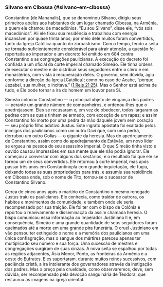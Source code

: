 ### Silvano em Cibossa {#silvano-em-cibossa}

Constantino [de Mananalis], que se denominou Silvano, dirigiu seus primeiros apelos aos habitantes de um lugar chamado Cibossa, na Armênia, a quem ele chamou de macedônios. “Eu sou Silvano”, disse ele, “vós sois macedônios”. Ali ele fixou sua residência e trabalhou com energia incansável por quase trinta anos; por meio dele muitos foram convertidos, tanto da Igreja Católica quanto do zoroastrismo. Com o tempo, tendo a seita se tornado suficientemente considerável para atrair atenção, a questão foi reportada ao imperador e um decreto foi emitido em 684 contra Constantino e as congregações paulicianas. A execução do decreto foi confiada a um oficial da corte imperial chamado Simeão. Ele tinha ordens de executar o mestre e de distribuir seus seguidores entre o clero e em monastérios, com vista à recuperação deles. O governo, sem dúvida, agiu conforme a direção da Igreja [Católica]; como no caso de Acabe, “porque Jezabel, sua mulher, o incitava.” ([1 Reis 21:25](http://bibliaonline.com.br/acf/1rs/21/25)). Mas o Senhor está acima de tudo, e Ele pode tornar a ira do homem em louvor para Si.

Simeão colocou Constantino — o principal objeto de vingança dos padres — perante um grande número de companheiros, e ordenou-lhes que o apedrejassem. Eles se recusaram e, em vez de obedecer, todos largaram as pedras com as quais tinham se armado, com exceção de um rapaz; e assim Constantino foi morto por uma pedra da mão daquele jovem sem coração — seu próprio filho adotivo Justus. Este ingrato apóstata foi exaltado pelos inimigos dos paulicianos como um outro Davi que, com uma pedra, derrubou um outro Golias — o gigante da heresia. Mas do apedrejamento de Constantino, assim como do apedrejamento de Estêvão, um novo líder se ergueu na pessoa do seu assassino imperial. O que Simeão tinha visto e ouvido causou impressões em sua mente que ele não podia ignorar. Ele começou a conversar com alguns dos sectários, e o resultado foi que ele se tornou um de seus convertidos. Ele retornou à corte imperial, mas após passar três anos em Constantinopla com grande inquietação, ele fugiu, deixando todas as suas propriedades para trás, e assumiu sua residência em Cibossa onde, sob o nome de Tito, tornou-se o sucessor de Constantino Silvano.

Cerca de cinco anos após o martírio de Constantino o mesmo renegado Justus traiu os paulicianos. Ele conhecia, como traidor de outrora, os hábitos e movimentos da comunidade, e também onde ele seria recompensado por sua traição. Ele foi ter com o bispo de Colônia e reportou o reavivamento e disseminação da assim chamada heresia. O bispo comunicou essa informação ao Imperador Justiniano II e, em consequência, Simeão e uma grande quantidade de seus seguidores foram queimados até a morte em uma grande pira funerária. O cruel Justiniano em vão pensou ter extinguido o nome e a memória dos paulicianos em uma única conflagração, mas o sangue dos mártires pareceu apenas ter multiplicado seu número e sua força. Uma sucessão de mestres e congregações surgiram de suas cinzas. A nova seita se espalhou por todas as regiões adjacentes, Ásia Menor, Ponto, as fronteiras da Armênia e a oeste do Eufrates. Eles suportaram, durante muitos reinos sucessivos, com paciência cristã, a ira intolerante dos governadores através da instigação dos padres. Mas o preço pela crueldade, como observaremos, deve, sem dúvida, ser recompensado pela devoção sanguinária de Teodora, que restaurou as imagens na igreja oriental.